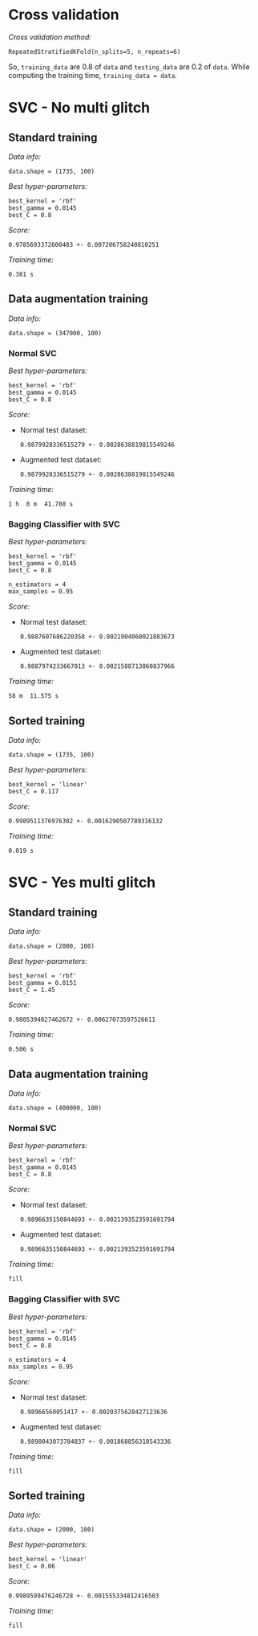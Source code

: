 # Cross validation

_Cross validation method:_

```
RepeatedStratifiedKFold(n_splits=5, n_repeats=6)
```

So, `training_data` are 0.8 of `data` and `testing_data` are 0.2 of `data`. While computing the training time, `training_data = data`.

# SVC - No multi glitch

## Standard training

_Data info:_

```
data.shape = (1735, 100)
```

_Best hyper-parameters:_

```
best_kernel = 'rbf'
best_gamma = 0.0145
best_C = 0.8
```

_Score:_

```
0.9785693372600403 +- 0.007206758240810251
```

_Training time:_

```
0.381 s
```

## Data augmentation training

_Data info:_

```
data.shape = (347000, 100)
```

### Normal SVC

_Best hyper-parameters:_

```
best_kernel = 'rbf'
best_gamma = 0.0145
best_C = 0.8
```

_Score:_

- Normal test dataset:

    ```
    0.9879928336515279 +- 0.0028638819815549246
    ```

- Augmented test dataset:

    ```
    0.9879928336515279 +- 0.0028638819815549246
    ```

_Training time:_

```
1 h  8 m  41.788 s
```

### Bagging Classifier with SVC

_Best hyper-parameters:_

```
best_kernel = 'rbf'
best_gamma = 0.0145
best_C = 0.8

n_estimators = 4
max_samples = 0.95
```

_Score:_

- Normal test dataset:

    ```
    0.9887607686220358 +- 0.0021904060021883673
    ```

- Augmented test dataset:

    ```
    0.9887974233667013 +- 0.0021588713860837966
    ```

_Training time:_
```
58 m  11.575 s
```

## Sorted training

_Data info:_

```
data.shape = (1735, 100)
```

_Best hyper-parameters:_

```
best_kernel = 'linear'
best_C = 0.117
```

_Score:_

```
0.9989511376976302 +- 0.0016290507789316132
```

_Training time:_

```
0.019 s
```

# SVC - Yes multi glitch

## Standard training

_Data info:_

```
data.shape = (2000, 100)
```

_Best hyper-parameters:_

```
best_kernel = 'rbf'
best_gamma = 0.0151
best_C = 1.45
```

_Score:_

```
0.9805394027462672 +- 0.00627073597526611
```

_Training time:_

```
0.506 s
```

## Data augmentation training

_Data info:_

```
data.shape = (400000, 100)
```

### Normal SVC

_Best hyper-parameters:_

```
best_kernel = 'rbf'
best_gamma = 0.0145
best_C = 0.8
```

_Score:_

- Normal test dataset:

    ```
    0.9896635150844693 +- 0.0021393523591691794
    ```

- Augmented test dataset:

    ```
    0.9896635150844693 +- 0.0021393523591691794
    ```

_Training time:_

```
fill
```

### Bagging Classifier with SVC

_Best hyper-parameters:_

```
best_kernel = 'rbf'
best_gamma = 0.0145
best_C = 0.8

n_estimators = 4
max_samples = 0.95
```

_Score:_

- Normal test dataset:

    ```
    0.98966560051417 +- 0.0020375628427123636
    ```

- Augmented test dataset:

    ```
    0.9898043073784837 +- 0.001868856310543336
    ```

_Training time:_

```
fill
```

## Sorted training

_Data info:_

```
data.shape = (2000, 100)
```

_Best hyper-parameters:_

```
best_kernel = 'linear'
best_C = 0.06
```

_Score:_

```
0.9989599476246728 +- 0.001555334812416503
```

_Training time:_

```
fill
```
